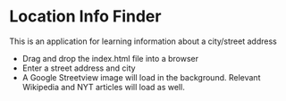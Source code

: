 <h1>Location Info Finder</h1>
<p>This is an application for learning information about a city/street address</p>
<ul>
<li>Drag and drop the index.html file into a browser</li>
<li>Enter a street address and city</li>
<li>A Google Streetview image will load in the background. Relevant Wikipedia and NYT articles will load as well.</li>
</ul>